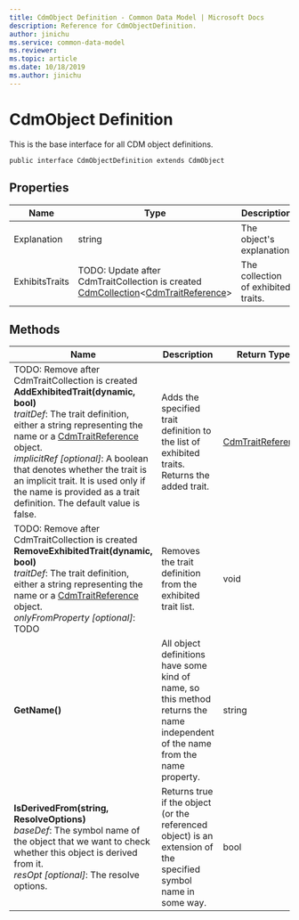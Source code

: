 ```yaml
---
title: CdmObject Definition - Common Data Model | Microsoft Docs
description: Reference for CdmObjectDefinition.
author: jinichu
ms.service: common-data-model
ms.reviewer: 
ms.topic: article
ms.date: 10/18/2019
ms.author: jinichu
---
```


# CdmObject Definition

This is the base interface for all CDM object definitions.

```
public interface CdmObjectDefinition extends CdmObject
```

## Properties
|Name|Type|Description|
|---|---|---|
|Explanation|string|The object's explanation.|
|ExhibitsTraits|TODO: Update after CdmTraitCollection is created<br/>[CdmCollection](collection.md)\<[CdmTraitReference](traitreference.md)>|The collection of exhibited traits.|

## Methods
|Name|Description|Return Type|
|---|---|---|
|TODO: Remove after CdmTraitCollection is created<br/>**AddExhibitedTrait(dynamic, bool)**<br />*traitDef*: The trait definition, either a string representing the name or a [CdmTraitReference](traitreference.md) object.<br/>*implicitRef [optional]*: A boolean that denotes whether the trait is an implicit trait. It is used only if the name is provided as a trait definition. The default value is false.|Adds the specified trait definition to the list of exhibited traits. Returns the added trait.|[CdmTraitReference](traitreference.md)|
|TODO: Remove after CdmTraitCollection is created<br/>**RemoveExhibitedTrait(dynamic, bool)**<br />*traitDef*: The trait definition, either a string representing the name or a [CdmTraitReference](traitreference.md) object.<br />*onlyFromProperty [optional]*: TODO|Removes the trait definition from the exhibited trait list.|void|
|**GetName()**|All object definitions have some kind of name, so this method returns the name independent of the name from the name property.|string|
|**IsDerivedFrom(string, ResolveOptions)**<br/>*baseDef*: The symbol name of the object that we want to check whether this object is derived from it.<br/>*resOpt [optional]*: The resolve options.|Returns true if the object (or the referenced object) is an extension of the specified symbol name in some way.|bool|


